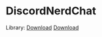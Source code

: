 # DiscordNerdChat
  
Library: [Download](https://goo.gl/1rLHaV)  [Download](https://drive.google.com/file/d/18UjjGDfRvTWaAevDfdZxtyBOCDGm4DZz/view?usp=sharing)  
